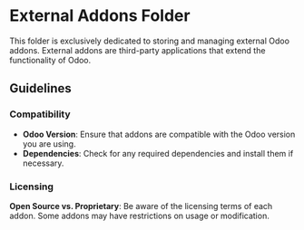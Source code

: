 # External Addons Folder

This folder is exclusively dedicated to storing and managing external Odoo addons. External addons are third-party applications that extend the functionality of Odoo.

## Guidelines

### Compatibility
- **Odoo Version**: Ensure that addons are compatible with the Odoo version you are using.
- **Dependencies**: Check for any required dependencies and install them if necessary.

### Licensing
**Open Source vs. Proprietary**: Be aware of the licensing terms of each addon. Some addons may have restrictions on usage or modification.
